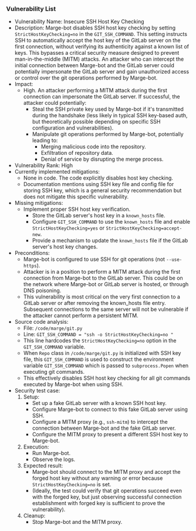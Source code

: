 ### Vulnerability List

- Vulnerability Name: Insecure SSH Host Key Checking
- Description: Marge-bot disables SSH host key checking by setting `StrictHostKeyChecking=no` in the `GIT_SSH_COMMAND`. This setting instructs SSH to automatically accept the host key of the GitLab server on the first connection, without verifying its authenticity against a known list of keys. This bypasses a critical security measure designed to prevent man-in-the-middle (MITM) attacks. An attacker who can intercept the initial connection between Marge-bot and the GitLab server could potentially impersonate the GitLab server and gain unauthorized access or control over the git operations performed by Marge-bot.
- Impact:
    - High. An attacker performing a MITM attack during the first connection can impersonate the GitLab server. If successful, the attacker could potentially:
        - Steal the SSH private key used by Marge-bot if it's transmitted during the handshake (less likely in typical SSH key-based auth, but theoretically possible depending on specific SSH configuration and vulnerabilities).
        - Manipulate git operations performed by Marge-bot, potentially leading to:
            - Merging malicious code into the repository.
            - Exfiltration of repository data.
            - Denial of service by disrupting the merge process.
- Vulnerability Rank: High
- Currently implemented mitigations:
    - None in code. The code explicitly disables host key checking.
    - Documentation mentions using SSH key file and config file for storing SSH key, which is a general security recommendation but does not mitigate this specific vulnerability.
- Missing mitigations:
    - Implement proper SSH host key verification.
        - Store the GitLab server's host key in a `known_hosts` file.
        - Configure `GIT_SSH_COMMAND` to use the `known_hosts` file and enable `StrictHostKeyChecking=yes` or `StrictHostKeyChecking=accept-new`.
        - Provide a mechanism to update the `known_hosts` file if the GitLab server's host key changes.
- Preconditions:
    - Marge-bot is configured to use SSH for git operations (not `--use-https`).
    - Attacker is in a position to perform a MITM attack during the first connection from Marge-bot to the GitLab server. This could be on the network where Marge-bot or GitLab server is hosted, or through DNS poisoning.
    - This vulnerability is most critical on the very first connection to a GitLab server or after removing the known_hosts file entry. Subsequent connections to the same server will not be vulnerable if the attacker cannot perform a persistent MITM.
- Source code analysis:
    - File: `/code/marge/git.py`
    - Line: `GIT_SSH_COMMAND = "ssh -o StrictHostKeyChecking=no "`
    - This line hardcodes the `StrictHostKeyChecking=no` option in the `GIT_SSH_COMMAND` variable.
    - When `Repo` class in `/code/marge/git.py` is initialized with SSH key file, this `GIT_SSH_COMMAND` is used to construct the environment variable `GIT_SSH_COMMAND` which is passed to `subprocess.Popen` when executing git commands.
    - This effectively disables SSH host key checking for all git commands executed by Marge-bot when using SSH.
- Security test case:
    1. Setup:
        - Set up a fake GitLab server with a known SSH host key.
        - Configure Marge-bot to connect to this fake GitLab server using SSH.
        - Configure a MITM proxy (e.g., `ssh-mitm`) to intercept the connection between Marge-bot and the fake GitLab server.
        - Configure the MITM proxy to present a different SSH host key to Marge-bot.
    2. Execution:
        - Run Marge-bot.
        - Observe the logs.
    3. Expected result:
        - Marge-bot should connect to the MITM proxy and accept the forged host key without any warning or error because `StrictHostKeyChecking=no` is set.
        - (Ideally, the test could verify that git operations succeed even with the forged key, but just observing successful connection establishment with forged key is sufficient to prove the vulnerability).
    4. Cleanup:
        - Stop Marge-bot and the MITM proxy.